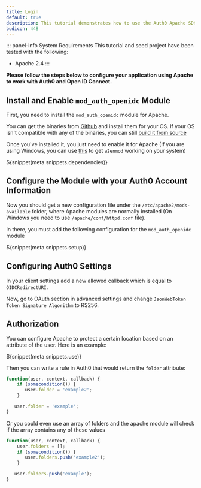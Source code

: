 ```yaml
---
title: Login
default: true
description: This tutorial demonstrates how to use the Auth0 Apache SDK to add authentication and authorization to your web app.
budicon: 448
---
```


::: panel-info System Requirements
This tutorial and seed project have been tested with the following:
* Apache 2.4
:::



**Please follow the steps below to configure your application using Apache to work with Auth0 and Open ID Connect.**

## Install and Enable `mod_auth_openidc` Module

First, you need to install the `mod_auth_openidc` module for Apache.

You can get the binaries from [Github](https://github.com/pingidentity/mod_auth_openidc/releases) and install them for your OS. If your OS isn't compatible with any of the binaries, you can still [build it from source](https://github.com/pingidentity/mod_auth_openidc/blob/master/INSTALL)

Once you've installed it, you just need to enable it for Apache (If you are using Windows, you can use [this](https://github.com/enderandpeter/win-a2enmod#installation) to get `a2enmod` working on your system)

${snippet(meta.snippets.dependencies)}

## Configure the Module with your Auth0 Account Information

Now you should get a new configuration file under the `/etc/apache2/mods-available` folder, where Apache modules are normally installed (On Windows you need to use `/apache/conf/httpd.conf` file).

In there, you must add the following configuration for the `mod_auth_openidc` module

${snippet(meta.snippets.setup)}

## Configuring Auth0 Settings

In your client settings add a new allowed callback which is equal to `OIDCRedirectURI`.

Now, go to OAuth section in advanced settings and change `JsonWebToken Token Signature Algorithm` to RS256.


## Authorization

You can configure Apache to protect a certain location based on an attribute of the user. Here is an example:

${snippet(meta.snippets.use)}

Then you can write a rule in Auth0 that would return the `folder` attribute:

```js
function(user, context, callback) {
    if (somecondition()) {
       user.folder = 'example2';
    }

   user.folder = 'example';
}
```

Or you could even use an array of folders and the apache module will check if the array contains any of these values

```js
function(user, context, callback) {
    user.folders = [];
    if (somecondition()) {
       user.folders.push('example2');
    }

   user.folders.push('example');
}
```

